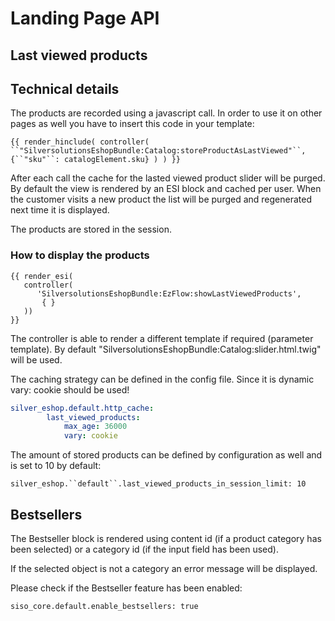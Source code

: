 # Landing Page API

## Last viewed products

## Technical details

The products are recorded using a javascript call. In order to use it on other pages as well you have to insert this code in your template:

`{{ render_hinclude( controller( ``"SilversolutionsEshopBundle:Catalog:storeProductAsLastViewed"``, {``"sku"``: catalogElement.sku} ) ) }}`

After each call the cache for the  lasted viewed product slider will be purged. By default the view is rendered by an ESI block and cached per user. When the customer visits a new product the list will be purged and regenerated next time it is displayed. 

The products are stored in the session. 

### How to display the products

``` html+twig
{{ render_esi(
   controller(
      'SilversolutionsEshopBundle:EzFlow:showLastViewedProducts',
       { }
   ))
}}
```

The controller is able to render a different template if required (parameter template). By default "SilversolutionsEshopBundle:Catalog:slider.html.twig" will be used. 

The caching strategy can be defined in the config file. Since it is dynamic vary: cookie should be used\!

``` yaml
silver_eshop.default.http_cache:
        last_viewed_products:
            max_age: 36000
            vary: cookie
```

The amount of stored products can be defined by configuration as well and is set to 10 by default:

`silver_eshop.``default``.last_viewed_products_in_session_limit: 10`

## Bestsellers

The Bestseller block is rendered using content id (if a product category has been selected) or a category id (if the input field has been used).

If the selected object is not a category an error message will be displayed. 

Please check if the Bestseller feature has been enabled:

``` 
siso_core.default.enable_bestsellers: true
```
